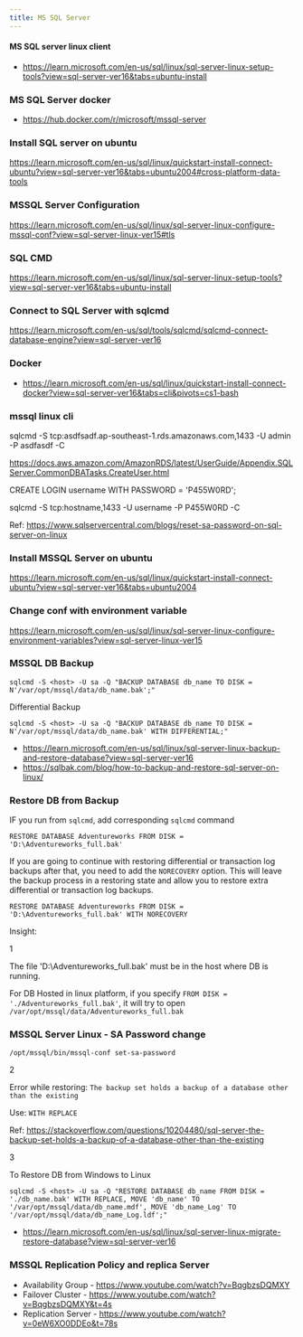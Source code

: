 ```yaml
---
title: MS SQL Server
---
```


#### MS SQL server linux client

- https://learn.microsoft.com/en-us/sql/linux/sql-server-linux-setup-tools?view=sql-server-ver16&tabs=ubuntu-install

### MS SQL Server docker 

- https://hub.docker.com/r/microsoft/mssql-server

### Install SQL server on ubuntu

https://learn.microsoft.com/en-us/sql/linux/quickstart-install-connect-ubuntu?view=sql-server-ver16&tabs=ubuntu2004#cross-platform-data-tools

### MSSQL Server Configuration

https://learn.microsoft.com/en-us/sql/linux/sql-server-linux-configure-mssql-conf?view=sql-server-linux-ver15#tls

### SQL CMD

https://learn.microsoft.com/en-us/sql/linux/sql-server-linux-setup-tools?view=sql-server-ver16&tabs=ubuntu-install

### Connect to SQL Server with sqlcmd

https://learn.microsoft.com/en-us/sql/tools/sqlcmd/sqlcmd-connect-database-engine?view=sql-server-ver16


### Docker

- https://learn.microsoft.com/en-us/sql/linux/quickstart-install-connect-docker?view=sql-server-ver16&tabs=cli&pivots=cs1-bash

### mssql linux cli

sqlcmd -S tcp:asdfsadf.ap-southeast-1.rds.amazonaws.com,1433 -U admin -P asdfasdf -C


https://docs.aws.amazon.com/AmazonRDS/latest/UserGuide/Appendix.SQLServer.CommonDBATasks.CreateUser.html

CREATE LOGIN username WITH PASSWORD = 'P455W0RD';

sqlcmd -S tcp:hostname,1433 -U username -P P455W0RD -C

Ref: https://www.sqlservercentral.com/blogs/reset-sa-password-on-sql-server-on-linux

### Install MSSQL Server on ubuntu

https://learn.microsoft.com/en-us/sql/linux/quickstart-install-connect-ubuntu?view=sql-server-ver16&tabs=ubuntu2004

### Change conf with environment variable 

https://learn.microsoft.com/en-us/sql/linux/sql-server-linux-configure-environment-variables?view=sql-server-linux-ver15

### MSSQL DB Backup

```
sqlcmd -S <host> -U sa -Q "BACKUP DATABASE db_name TO DISK = N'/var/opt/mssql/data/db_name.bak';"
```

Differential Backup 

```
sqlcmd -S <host> -U sa -Q "BACKUP DATABASE db_name TO DISK = N'/var/opt/mssql/data/db_name.bak' WITH DIFFERENTIAL;"
```

- https://learn.microsoft.com/en-us/sql/linux/sql-server-linux-backup-and-restore-database?view=sql-server-ver16
- https://sqlbak.com/blog/how-to-backup-and-restore-sql-server-on-linux/


### Restore DB from Backup

IF you run from `sqlcmd`, add corresponding `sqlcmd` command

```
RESTORE DATABASE Adventureworks FROM DISK = 'D:\Adventureworks_full.bak'
```

If you are going to continue with restoring differential or transaction log backups after that, you need to add the `NORECOVERY` option. This will leave the backup process in a restoring state and allow you to restore extra differential or transaction log backups.

```
RESTORE DATABASE Adventureworks FROM DISK = 'D:\Adventureworks_full.bak' WITH NORECOVERY
```

Insight: 

1

The file 'D:\Adventureworks_full.bak' must be in the host where DB is running. 

For DB Hosted in linux platform, if you specify `FROM DISK = './Adventureworks_full.bak'`, it will try to open `/var/opt/mssql/data/Adventureworks_full.bak`

### MSSQL Server Linux - SA Password change 

```
/opt/mssql/bin/mssql-conf set-sa-password
```

2

Error while restoring: `The backup set holds a backup of a database other than the existing`

Use: `WITH REPLACE`

Ref: https://stackoverflow.com/questions/10204480/sql-server-the-backup-set-holds-a-backup-of-a-database-other-than-the-existing

3 

To Restore DB from Windows to Linux 

```
sqlcmd -S <host> -U sa -Q "RESTORE DATABASE db_name FROM DISK = './db_name.bak' WITH REPLACE, MOVE 'db_name' TO '/var/opt/mssql/data/db_name.mdf', MOVE 'db_name_Log' TO '/var/opt/mssql/data/db_name_Log.ldf';"
```
- https://learn.microsoft.com/en-us/sql/linux/sql-server-linux-migrate-restore-database?view=sql-server-ver16



### MSSQL Replication Policy and replica Server 

- Availability Group - https://www.youtube.com/watch?v=BqgbzsDQMXY
- Failover Cluster - https://www.youtube.com/watch?v=BqgbzsDQMXY&t=4s
- Replication Server - https://www.youtube.com/watch?v=0eW6XO0DDEo&t=78s

